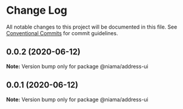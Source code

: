# Change Log

All notable changes to this project will be documented in this file.
See [Conventional Commits](https://conventionalcommits.org) for commit guidelines.

## 0.0.2 (2020-06-12)

**Note:** Version bump only for package @niama/address-ui





## 0.0.1 (2020-06-12)

**Note:** Version bump only for package @niama/address-ui

